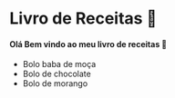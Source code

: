 # Livro de Receitas :cactus:

#### Olá Bem vindo ao meu livro de receitas :cake:

- Bolo baba de moça
- Bolo de chocolate 
- Bolo de morango
